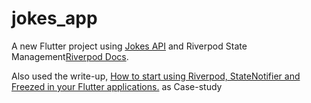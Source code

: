 # jokes_app

A new Flutter project using [Jokes API](https://v2.jokeapi.dev) and Riverpod State Management[Riverpod Docs](https://riverpod.dev).


Also used the write-up, [How to start using Riverpod, StateNotifier and Freezed in your Flutter applications.](https://dev.to/elianmortega/how-to-start-using-riverpod-statenotifier-and-freezed-in-your-flutter-applications-181k) as Case-study


